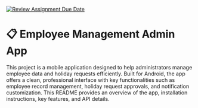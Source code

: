 [![Review Assignment Due Date](https://classroom.github.com/assets/deadline-readme-button-22041afd0340ce965d47ae6ef1cefeee28c7c493a6346c4f15d667ab976d596c.svg)](https://classroom.github.com/a/1oOjCPDs)
# 📋 Employee Management Admin App 
This project is a mobile application designed to help administrators manage employee data and holiday requests efficiently. Built for Android, the app offers a clean, professional interface with key functionalities such as employee record management, holiday request approvals, and notification customization. This README provides an overview of the app, installation instructions, key features, and API details.

